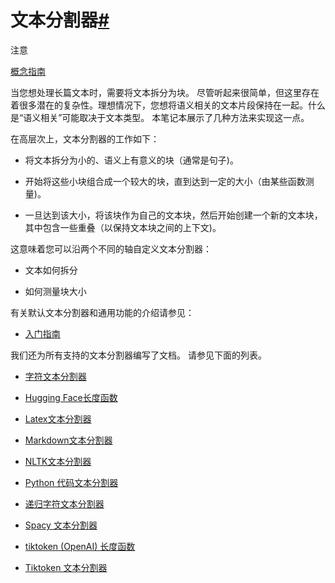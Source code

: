 

文本分割器[#](#text-splitters "到标题的永久链接")
====================================

注意

[概念指南](https://docs.langchain.com/docs/components/indexing/text-splitters)

当您想处理长篇文本时，需要将文本拆分为块。
尽管听起来很简单，但这里存在着很多潜在的复杂性。理想情况下，您想将语义相关的文本片段保持在一起。什么是“语义相关”可能取决于文本类型。
本笔记本展示了几种方法来实现这一点。

在高层次上，文本分割器的工作如下：

- 将文本拆分为小的、语义上有意义的块（通常是句子)。

- 开始将这些小块组合成一个较大的块，直到达到一定的大小（由某些函数测量)。

- 一旦达到该大小，将该块作为自己的文本块，然后开始创建一个新的文本块，其中包含一些重叠（以保持文本块之间的上下文)。

这意味着您可以沿两个不同的轴自定义文本分割器：

- 文本如何拆分

- 如何测量块大小

有关默认文本分割器和通用功能的介绍请参见：

* [入门指南](text_splitters/getting_started)

我们还为所有支持的文本分割器编写了文档。
请参见下面的列表。

* [字符文本分割器](text_splitters/examples/character_text_splitter)

* [Hugging Face长度函数](text_splitters/examples/huggingface_length_function)

* [Latex文本分割器](text_splitters/examples/latex)

* [Markdown文本分割器](text_splitters/examples/markdown)

* [NLTK文本分割器](text_splitters/examples/nltk)

* [Python 代码文本分割器](text_splitters/examples/python)

* [递归字符文本分割器](text_splitters/examples/recursive_text_splitter)

* [Spacy 文本分割器](text_splitters/examples/spacy)

* [tiktoken (OpenAI) 长度函数](text_splitters/examples/tiktoken)

* [Tiktoken 文本分割器](text_splitters/examples/tiktoken_splitter)

